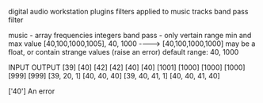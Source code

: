 digital audio workstation plugins
filters applied to music tracks
band pass filter

music - array frequencies integers
band pass - only vertain range min and max value 
[40,100,1000,1005], 40, 1000 ----> [40,100,1000,1000]
may be a float, or contain strange values  (raise an error)
default range: 40, 1000

INPUT     OUTPUT
[39]      [40]
[42]      [42]
[40]      [40]
[1001]    [1000]
[1000]    [1000]
[999]     [999]
[39, 20, 1]  [40, 40, 40]
[39, 40, 41, 1] [40, 40, 41, 40]

['40']    An error